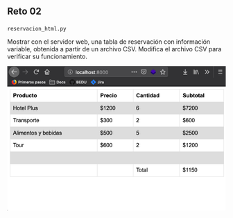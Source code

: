 ## Reto 02

`reservacion_html.py`

Mostrar con el servidor web, una tabla de reservación con información variable, obtenida a partir de un archivo CSV.
Modifica el archivo CSV para verificar su funcionamiento.

![Tabla](./tabla.png)
